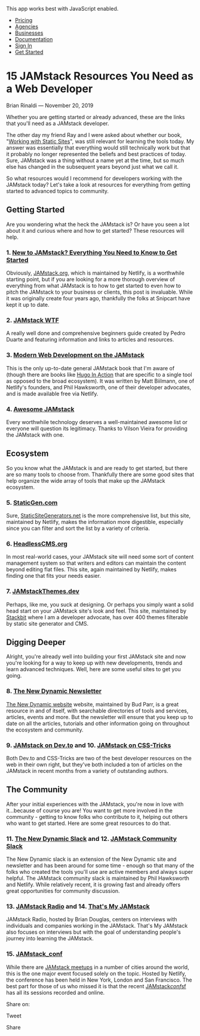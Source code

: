This app works best with JavaScript enabled.





-   [Pricing](/pricing)
-   [Agencies](/agencies)
-   [Businesses](/businesses)
-   [Documentation](https://www.stackbit.com/docs/)
-   [Sign In](https://app.stackbit.com/)
-   <a href="https://app.stackbit.com/create" class="button-component button-component-theme-accent button-component-hollow"><span>Get Started</span></a>

15 JAMstack Resources You Need as a Web Developer
=================================================

Brian Rinaldi — November 20, 2019

Whether you are getting started or already advanced, these are the links that you'll need as a JAMstack developer.

The other day my friend Ray and I were asked about whether our book, "[Working with Static Sites](http://shop.oreilly.com/product/0636920051879.do)", was still relevant for learning the tools today. My answer was essentially that everything would still technically work but that it probably no longer represented the beliefs and best practices of today. Sure, JAMstack was a thing without a name yet at the time, but so much else has changed in the subsequent years beyond just what we call it.

So what resources would I recommend for developers working with the JAMstack today? Let's take a look at resources for everything from getting started to advanced topics to community.

Getting Started
---------------

Are you wondering what the heck the JAMstack is? Or have you seen a lot about it and curious where and how to get started? These resources will help.

### 1. [New to JAMstack? Everything You Need to Know to Get Started](https://snipcart.com/blog/jamstack)

Obviously, [JAMstack.org](https://jamstack.org/), which is maintained by Netlify, is a worthwhile starting point, but if you are looking for a more thorough overview of everything from what JAMstack is to how to get started to even how to pitch the JAMstack to your business or clients, this post is invaluable. While it was originally create four years ago, thankfully the folks at Snipcart have kept it up to date.

### 2. [JAMstack WTF](https://jamstack.wtf/)

A really well done and comprehensive beginners guide created by Pedro Duarte and featuring information and links to articles and resources.

### 3. [Modern Web Development on the JAMstack](https://www.netlify.com/oreilly-jamstack/)

This is the only up-to-date general JAMstack book that I'm aware of (though there are books like [Hugo In Action](https://www.manning.com/books/hugo-in-action) that are specific to a single tool as opposed to the broad ecosystem). It was written by Matt Biilmann, one of Netlify's founders, and Phil Hawksworth, one of their developer advocates, and is made available free via Netlify.

### 4. [Awesome JAMstack](https://github.com/automata/awesome-jamstack)

Every worthwhile technology deserves a well-maintained awesome list or everyone will question its legitimacy. Thanks to Vilson Vieira for providing the JAMstack with one.

Ecosystem
---------

So you know what the JAMstack is and are ready to get started, but there are so many tools to choose from. Thankfully there are some good sites that help organize the wide array of tools that make up the JAMstack ecosystem.

### 5. [StaticGen.com](https://www.staticgen.com/)

Sure, [StaticSiteGenerators.net](https://staticsitegenerators.net/) is the more comprehensive list, but this site, maintained by Netlify, makes the information more digestible, especially since you can filter and sort the list by a variety of criteria.

### 6. [HeadlessCMS.org](https://headlesscms.org/)

In most real-world cases, your JAMstack site will need some sort of content management system so that writers and editors can maintain the content beyond editing flat files. This site, again maintained by Netlify, makes finding one that fits your needs easier.

### 7. [JAMstackThemes.dev](https://jamstackthemes.dev/)

Perhaps, like me, you suck at designing. Or perhaps you simply want a solid head start on your JAMstack site's look and feel. This site, maintained by [Stackbit](https://www.stackbit.com/) where I am a developer advocate, has over 400 themes filterable by static site generator and CMS.

Digging Deeper
--------------

Alright, you're already well into building your first JAMstack site and now you're looking for a way to keep up with new developments, trends and learn advanced techniques. Well, here are some useful sites to get you going.

### 8. [The New Dynamic Newsletter](https://www.thenewdynamic.org/)

[The New Dynamic website](https://www.thenewdynamic.org/) website, maintained by Bud Parr, is a great resource in and of itself, with searchable directories of tools and services, articles, events and more. But the newsletter will ensure that you keep up to date on all the articles, tutorials and other information going on throughout the ecosystem and community.

### 9. [JAMstack on Dev.to](https://dev.to/t/jamstack) and 10. [JAMstack on CSS-Tricks](https://css-tricks.com/tag/jamstack/)

Both Dev.to and CSS-Tricks are two of the best developer resources on the web in their own right, but they've both included a ton of articles on the JAMstack in recent months from a variety of outstanding authors.

The Community
-------------

After your initial experiences with the JAMstack, you're now in love with it...because of course you are! You want to get more involved in the community - getting to know folks who contribute to it, helping out others who want to get started. Here are some great resources to do that.

### 11. [The New Dynamic Slack](https://join.slack.com/t/thenewdynamic/shared_invite/enQtMjkwNjYwNTY0NjkxLTFkNGQ1YjMwZGNjNjY0YzY4MmM2YTBhZTY0YjkyOTBmYmE4NjMwY2M3ODMzZDIwNzg2ZTBkZjdjYjVlM2Q2ZDA) and 12. [JAMstack Community Slack](https://jamstack.slack.com/join/shared_invite/enQtNjc4OTI1NDk3NDI1LWIxZjk1YWRjOWVlMzM0MTVlMTg4YmY1OTBjZDc1M2I3N2NhODBlZDNmNjAzMGMwNzI5MTVlMWEwYjBiMTU2NzE)

The New Dynamic slack is an extension of the New Dynamic site and newsletter and has been around for some time - enough so that many of the folks who created the tools you'll use are active members and always super helpful. The JAMstack community slack is maintained by Phil Hawksworth and Netlify. While relatively recent, it is growing fast and already offers great opportunities for community discussion.

### 13. [JAMstack Radio](https://www.heavybit.com/library/podcasts/jamstack-radio/) and 14. [That's My JAMstack](https://thatsmyjamstack.com/)

JAMstack Radio, hosted by Brian Douglas, centers on interviews with individuals and companies working in the JAMstack. That's My JAMstack also focuses on interviews but with the goal of understanding people's journey into learning the JAMstack.

### 15. [JAMstack\_conf](https://jamstackconf.com/)

While there are [JAMstack meetups](https://jamstack.org/community/) in a number of cities around the world, this is the one major event focused solely on the topic. Hosted by Netlify, the conference has been held in New York, London and San Francisco. The best part for those of us who missed it is that the recent [JAMstack*conf*sf](https://jamstackconf.com/sf/schedule/) has all its sessions recorded and online.

<span class="post-share-title">Share on:</span>

Tweet

Share













<!-- -->



<!-- -->








